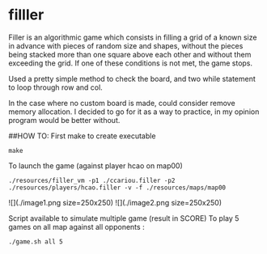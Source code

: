 # filller

Filler is an algorithmic game which consists in filling a grid of a known size in advance
with pieces of random size and shapes, without the pieces being stacked more than one
square above each other and without them exceeding the grid. If one of these conditions
is not met, the game stops.

Used a pretty simple method to check the board, and two while statement to loop through row and col.

In the case where no custom board is made, could consider remove memory allocation.
I decided to go for it as a way to practice, in my opinion program would be better without.

##HOW TO:
First make to create executable
```
make
```

To launch the game (against player hcao on map00)
```
./resources/filler_vm -p1 ./ccariou.filler -p2 ./resources/players/hcao.filler -v -f ./resources/maps/map00
```
![](./image1.png size=250x250) 
![](./image2.png size=250x250)

Script available to simulate multiple game (result in SCORE)
To play 5 games on all map against all opponents :
```
./game.sh all 5
```
